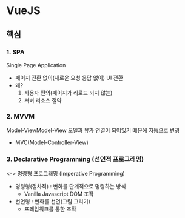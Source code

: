 # VueJS

## 핵심
### 1. SPA
Single Page Application
- 페이지 전환 없이(새로운 요청 응답 없이) UI 전환
- 왜? 
    1. 사용자 편의(페이지가 리로드 되지 않는)
    2. 서버 리소스 절약

### 2. MVVM
Model-ViewModel-View
모델과 뷰가 연결이 되어있기 떄문에 자동으로 변경

- MVC(Model-Controller-View) 

### 3. Declarative Programming (선언적 프로그래밍)
<-> 명령형 프로그래밍 (Imperative Programming)
- 명령형(절차적) : 변화를 단계적으로 명령하는 방식
    - Vanilla Javascript DOM 조작
- 선언형 : 변화를 선언(그림 그리기)
    - 프레임워크를 통한 조작